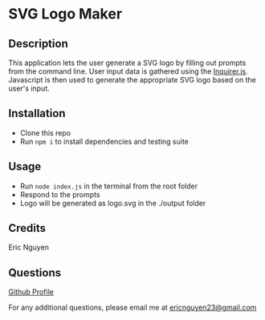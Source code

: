 # SVG Logo Maker

## Description

This application lets the user generate a SVG logo by filling out prompts from the command line. User input data is gathered using the [Inquirer.js](https://www.npmjs.com/package/inquirer/v/8.2.4). Javascript is then used to generate the appropriate SVG logo based on the user's input.

## Installation

- Clone this repo
- Run `npm i` to install dependencies and testing suite

## Usage

- Run `node index.js` in the terminal from the root folder
- Respond to the prompts
- Logo will be generated as logo.svg in the ./output folder

## Credits

Eric Nguyen

## Questions

[Github Profile](https://github.com/ericnguyen23)

For any additional questions, please email me at ericnguyen23@gmail.com